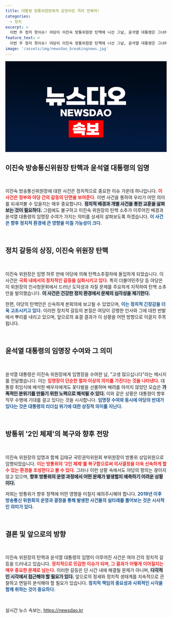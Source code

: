 ```yaml
---
title: 대통령 방통위원장에게 감정어린 격려 전해져!
categories:
  - 정치
excerpt: >
  이번 주 정치 핫이슈! 야당이 이진숙 방통위원장 탄핵에 나선 그날, 윤석열 대통령은 그녀에게 임명장을 수여하며 갈등의 서막을 올렸습니다. 긴박한 상황 속, 이 위원장은 곧바로 취임식 및 회의를 진행했습니다. 탄핵의 결말은?
feature_text: >
  이번 주 정치 핫이슈! 야당이 이진숙 방통위원장 탄핵에 나선 그날, 윤석열 대통령은 그녀에게 임명장을 수여하며 갈등의 서막을 올렸습니다. 긴박한 상황 속, 이 위원장은 곧바로 취임식 및 회의를 진행했습니다. 탄핵의 결말은?
image: '/assets/img/newsdao_breakingnews.jpg'
---
```


<p><img src="/assets/img/newsdao_breakingnews.jpg" alt="implanttips 속보" /></p>

<h2 data-ke-size="size26">이진숙 방송통신위원장 탄핵과 윤석열 대통령의 임명</h2>

<p data-ke-size="size16">&nbsp;</p>

<p>이진숙 방송통신위원장에 대한 사건은 정치적으로 중요한 이슈 가운데 하나입니다. <b><span style="color: #ee2323;">이 사건은 정부와 야당 간의 갈등의 단면을 보여준다.</span></b> 이번 사건을 통하여 우리가 어떤 의미를 되새겨볼 수 있을지는 매우 중요합니다. <b><span style="background-color: #21538527;">정치적 배경과 개별 사건을 통한 교훈을 살펴보는 것이 필요하다.</span></b> 그럼에도 불구하고 이진숙 위원장의 탄핵 소추가 이루어진 배경과 윤석열 대통령의 임명장 수여가 가지는 의미를 상세히 살펴보도록 하겠습니다. <b><span style="color: #1a5490;">이 사건은 향후 정치적 환경에 큰 영향을 미칠 가능성이 크다.</span></b> </p>

<p data-ke-size="size16">&nbsp;</p>

<h2 data-ke-size="size26">정치 갈등의 상징, 이진숙 위원장 탄핵</h2>

<p data-ke-size="size16">&nbsp;</p>

<p>이진숙 위원장은 임명 하루 만에 야당에 의해 탄핵소추절차에 돌입하게 되었습니다. 이 사건은 <b><span style="color: #ee2323;">국회 내에서의 정치적인 갈등을 심화시키고 있다.</span></b> 특히 더불어민주당 등 야당은 이 위원장의 인사청문회에서 드러난 도덕성과 자질 문제를 주요하게 지적하여 탄핵 소추안을 발의했습니다. <b><span style="background-color: #21538527;">이 사건은 건강한 정치 환경에서 문제의 심각성을 제기한다.</span></b> </p>

<p>한편, 야당의 탄핵안은 신속하게 본회의에 보고될 수 있었으며, <b><span style="color: #1a5490;">이는 정치적 긴장감을 더욱 고조시키고 있다.</span></b> 이러한 정치적 갈등의 본질은 여당이 강행한 인사와 그에 대한 반발에서 뿌리를 내리고 있으며, 앞으로의 표결 결과가 이 상황을 어떤 방향으로 이끌지 주목됩니다.</p>

<p data-ke-size="size16">&nbsp;</p>

<h2 data-ke-size="size26">윤석열 대통령의 임명장 수여와 그 의미</h2>

<p data-ke-size="size16">&nbsp;</p>

<p>윤석열 대통령은 이진숙 위원장에게 임명장을 수여한 날, "고생 많으십니다"라는 메시지를 전달했습니다. 이는 <b><span style="color: #ee2323;">임명장이 단순한 절차 이상의 의미를 가진다는 것을 나타낸다.</span></b> 대통령 취임식에 배석한 배우자에게도 꽃다발을 선물하며 배려를 아끼지 않았던 모습은 <b><span style="background-color: #21538527;">가족적인 분위기를 만들기 위한 노력으로 해석될 수 있다.</span></b> 이와 같은 상황은 대통령이 향후 직무 수행에 기대를 걸고 있다는 것을 시사합니다. <b><span style="color: #1a5490;">임명장 수여와 동시에 야당의 반대가 있다는 것은 대통령의 리더십 위기에 대한 상징적 의미를 지닌다.</span></b> </p>

<p data-ke-size="size16">&nbsp;</p>

<h2 data-ke-size="size26">방통위 '2인 체제'의 복구와 향후 전망</h2>

<p data-ke-size="size16">&nbsp;</p>

<p>이진숙 위원장의 임명과 함께 김태규 국민권익위원회 부위원장이 방통위 상임위원으로 임명되었습니다. <b><span style="color: #ee2323;">이는 방통위의 '2인 체제'를 복구함으로써 의사결정을 더욱 신속하게 할 수 있는 환경을 조성한다고 볼 수 있다.</span></b> 그러나 이런 상황 속에서도 야당의 항의는 끊이지 않고 있으며, <b><span style="background-color: #21538527;">향후 방통위의 운영 과정에서 어떤 문제가 발생할지 예측하기 어려운 상황이다.</span></b></p>

<p>저희는 방통위가 향후 정책에 어떤 영향을 미칠지 예의주시해야 합니다. <b><span style="color: #1a5490;">2019년 이후 방송통신 위원회의 운영과 결정을 통해 발생한 사건들의 실타래를 풀어보는 것은 시사적인 의미가 있다.</span></b> </p>

<p data-ke-size="size16">&nbsp;</p>

<h2 data-ke-size="size26">결론 및 앞으로의 방향</h2>

<p data-ke-size="size16">&nbsp;</p>

<p>이진숙 위원장의 탄핵과 윤석열 대통령의 임명이 이루어진 사건은 여야 간의 정치적 갈등을 드러내고 있습니다. <b><span style="color: #ee2323;">정치적으로 민감한 이슈가 되며, 그 결과가 어떻게 이어질지는 매우 중요한 문제로 남는다.</span></b> 이러한 갈등은 단 시간 내에 해결될 문제가 아니며, <b><span style="background-color: #21538527;">다각적인 시각에서 접근해야 할 필요가 있다.</span></b> 앞으로의 정세와 정치적 생태계를 지속적으로 관찰하고 면밀히 분석해야 할 필요가 있습니다. <b><span style="color: #1a5490;">정치적 책임의 중요성과 사회적인 시각을 함께 취하는 것이 중요하다.</span></b> </p>

<p data-ke-size="size16">&nbsp;</p>
실시간 뉴스 속보는, <a href="https://newsdao.kr" rel="dofollow">https://newsdao.kr</a>


